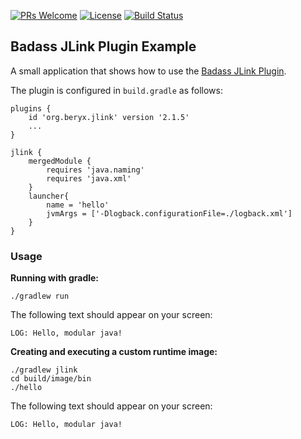 [![PRs Welcome](https://img.shields.io/badge/PRs-welcome-brightgreen.svg?style=flat-square)](http://makeapullrequest.com)
[![License](https://img.shields.io/badge/License-Apache%202.0-blue.svg)](https://github.com/beryx-gist/badass-jlink-example/blob/master/LICENSE)
[![Build Status](https://img.shields.io/travis/beryx-gist/badass-jlink-example/master.svg?label=Build)](https://travis-ci.org/beryx-gist/badass-jlink-example)

## Badass JLink Plugin Example ##

A small application that shows how to use the [Badass JLink Plugin](https://github.com/beryx/badass-jlink-plugin/).

The plugin is configured in `build.gradle` as follows:

```
plugins {
    id 'org.beryx.jlink' version '2.1.5'
    ...
}

jlink {
    mergedModule {
        requires 'java.naming'
        requires 'java.xml'
    }
    launcher{
        name = 'hello'
        jvmArgs = ['-Dlogback.configurationFile=./logback.xml']
    }
}
```

### Usage
**Running with gradle:**
```
./gradlew run
```

The following text should appear on your screen:
```
LOG: Hello, modular java!
```


**Creating and executing a custom runtime image:**
```
./gradlew jlink
cd build/image/bin
./hello
```

The following text should appear on your screen:
```
LOG: Hello, modular java!
```
